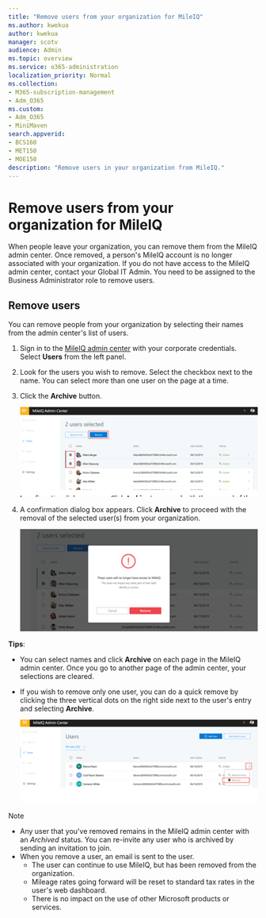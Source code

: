 ```yaml
---
title: "Remove users from your organization for MileIQ"
ms.author: kwekua
author: kwekua
manager: scotv
audience: Admin
ms.topic: overview
ms.service: o365-administration
localization_priority: Normal
ms.collection: 
- M365-subscription-management 
- Adm_O365
ms.custom:
- Adm_O365
- MiniMaven
search.appverid:
- BCS160
- MET150
- MOE150
description: "Remove users in your organization from MileIQ."
---
```


# Remove users from your organization for MileIQ

When people leave your organization, you can remove them from the MileIQ admin center. Once removed, a person's MileIQ account is no longer associated with your organization. If you do not have access to the MileIQ admin center, contact your Global IT Admin. You need to be assigned to the Business Administrator role to remove users.

## Remove users

You can remove people from your organization by selecting their names from the admin center's list of users.

1. Sign in to the [MileIQ admin center](https://admin.mileiq.com/login) with your corporate credentials. Select **Users** from the left panel.
2. Look for the users you wish to remove. Select the checkbox next to the name. You can select more than one user on the page at a time.
3. Click the **Archive** button.

    ![Select users to remove](media/mileiq-select-users-to-remove.png)

4. A confirmation dialog box appears. Click **Archive** to proceed with the removal of the selected user(s) from your organization.

    ![Archive users](media/mileiq-archive-users.png)

**Tips**:

- You can select names and click **Archive** on each page in the MileIQ admin center. Once you go to another page of the admin center, your selections are cleared.
- If you wish to remove only one user, you can do a quick remove by clicking the three vertical dots on the right side next to the user's entry and selecting **Archive**.

   ![Remove one user](media/mileiq-remove-one-user.png)

> [!NOTE]
>
> - Any user that you've removed remains in the MileIQ admin center with an *Archived* status. You can re-invite any user who is archived by sending an invitation to join.
> - When you remove a user, an email is sent to the user.
>   - The user can continue to use MileIQ, but has been removed from the organization.
>   - Mileage rates going forward will be reset to standard tax rates in the user's web dashboard.
>   - There is no impact on the use of other Microsoft products or services.
